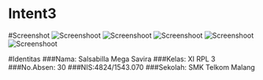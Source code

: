 # Intent3

#Screenshot
![Screenshoot](https://s9.postimg.org/y27v7zfob/Screenshot_2016_10_09_18_47_42.png)
![Screenshoot](https://s9.postimg.org/pxzr38t97/Screenshot_2016_10_09_18_48_07.png)
![Screenshoot](https://s9.postimg.org/uxx7b6yvv/Screenshot_2016_10_09_18_47_48.png)
![Screenshoot](https://s9.postimg.org/lrewnwtnf/Screenshot_2016_10_09_18_48_34.png)
![Screenshoot](https://s9.postimg.org/epgz1pq1n/Screenshot_2016_10_09_18_48_52.png)

#Identitas
###Nama: Salsabilla Mega Savira
###Kelas: XI RPL 3
###No.Absen: 30
###NIS:4824/1543.070
###Sekolah: SMK Telkom Malang
